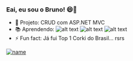 ### Eai, eu sou o Bruno!  😄👋

- 🔭 Projeto: CRUD com ASP.NET MVC
- 📚 Aprendendo: ![alt text][logoC#] ![alt text][logo.NET] ![alt text][logoJava]
- ⚡ Fun fact: Já fui Top 1 Corki do Brasil... rsrs

[![name](https://img.shields.io/badge/LinkedIn-0077B5?style=for-the-badge&logo=linkedin&logoColor=white)](https://www.linkedin.com/in/brunopeternella/)

[logoC#]: https://img.shields.io/badge/C%23-239120?style=for-the-badge&logo=c-sharp&logoColor=white
[logo.NET]: https://img.shields.io/badge/.NET-512BD4?style=for-the-badge&logo=dotnet&logoColor=white
[logoJava]: https://img.shields.io/badge/Java-ED8B00?style=for-the-badge&logo=java&logoColor=white

<!--
**bruno-pt/bruno-pt** is a ✨ _special_ ✨ repository because its `README.md` (this file) appears on your GitHub profile.

Here are some ideas to get you started:

- 🔭 I’m currently working on ...
- 🌱 I’m currently learning ...
- 👯 I’m looking to collaborate on ...
- 🤔 I’m looking for help with ...
- 💬 Ask me about ...
- 📫 How to reach me: ...
- 😄 Pronouns: ...
- ⚡ Fun fact: ...
-->
